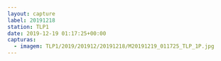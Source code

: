 ```yaml
---
layout: capture
label: 20191218
station: TLP1
date: 2019-12-19 01:17:25+00:00
capturas:
  - imagem: TLP1/2019/201912/20191218/M20191219_011725_TLP_1P.jpg
---
```


